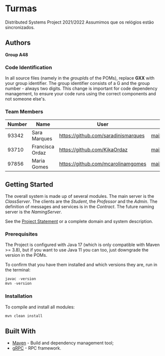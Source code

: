 # Turmas

Distributed Systems Project 2021/2022
Assumimos que os relógios estão sincronizados. 

## Authors

**Group A48**

### Code Identification

In all source files (namely in the *groupId*s of the POMs), replace __GXX__ with your group identifier. The group
identifier consists of a G and the group number - always two digits. This change is important for code dependency
management, to ensure your code runs using the correct components and not someone else's.

### Team Members

| Number | Name              | User                                  | Email                                             |
|--------|-------------------|---------------------------------------|--------------------------------------------------|
| 93342  | Sara Marques      | <https://github.com/saradinismarques> | <mailto:sara.dinis.marques@tecnico.ulisboa.pt>   |
| 93710  | Francisca Ordaz   | <https://github.com/KikaOrdaz>        | <mailto:franciscagoncalves@tecnico.ulisboa.pt>     |
| 97856  | Maria Gomes       | <https://github.com/mcarolinamgomes>  | <mailto:m.carolina.gomes@tecnico.ulisboa.pt> |

## Getting Started

The overall system is made up of several modules. The main server is the _ClassServer_. The clients are the _Student_,
the _Professor_ and the _Admin_. The definition of messages and services is in the _Contract_. The future naming server
is the _NamingServer_.

See the [Project Statement](https://github.com/tecnico-distsys/Turmas) or a complete domain and system description.

### Prerequisites

The Project is configured with Java 17 (which is only compatible with Maven >= 3.8), but if you want to use Java 11 you
can too, just downgrade the version in the POMs.

To confirm that you have them installed and which versions they are, run in the terminal:

```s
javac -version
mvn -version
```

### Installation

To compile and install all modules:

```s
mvn clean install
```

## Built With

* [Maven](https://maven.apache.org/) - Build and dependency management tool;
* [gRPC](https://grpc.io/) - RPC framework.

